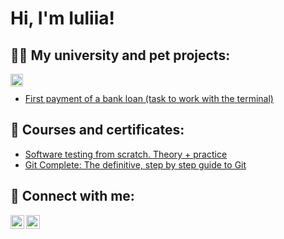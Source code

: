 <h1>Hi, I'm Iuliia!</h1>

<h2>👨‍💻 My university and pet projects:</h2>

<img align="left" alt="C" width="20px" src="https://cdn.jsdelivr.net/npm/simple-icons@3.13.0/icons/c.svg" /><br>

  - [First payment of a bank loan (task to work with the terminal)](https://github.com/Zemtcova/TerminalPractice)

<h2>📃 Сourses and certificates:</h2>


  - [Software testing from scratch. Theory + practice](https://drive.google.com/file/d/1lHzRw-dmTrmUiiQVmvv-j2nAysU8sk6l/view?usp=drive_link)
  - [Git Complete: The definitive, step by step guide to Git](https://drive.google.com/file/d/1DqrM-Xr-W-UYmgAMa_r5pN_R1RfCmgrP/view?usp=sharing)

<h2> 🤳 Connect with me:</h2>

[<img align="left" alt="IuliiaZemtcova | LinkedIn" width="22px" src="https://cdn.jsdelivr.net/npm/simple-icons@v3/icons/linkedin.svg" />][linkedin]
[<img align="left" alt="IuliiaZemtcova | Facebook" width="22px" src="https://cdn.jsdelivr.net/npm/simple-icons@v3/icons/facebook.svg" />][facebook]

[linkedin]: https://www.linkedin.com/in/iuliiazemtcova/
[facebook]: https://www.facebook.com/julia.zemtsova.1
